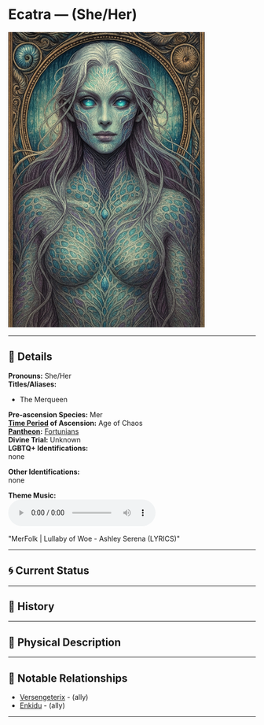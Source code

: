 # Ecatra — (She/Her)

<!-- Optional -->
<img src="ecatra.jpg" alt="Ecatra" style="height: 600px; width: auto;" />

---

## 📕 Details
**Pronouns:** She/Her  
**Titles/Aliases:**  
  - The Merqueen  

**Pre-ascension Species:** Mer  
**[Time Period](../../history/time_periods/) of Ascension:** Age of Chaos  
**[Pantheon](../../../pantheons):** [Fortunians](../../../pantheons/fortunians/index.md)  
**Divine Trial:** Unknown  
**LGBTQ+ Identifications:**  
  none  

**Other Identifications:**  
  none  

**Theme Music:**  
<audio controls>
  <source src="ecatra_|_merfolk_|_lullaby_of_woe_-_ashley_serena_(lyrics).mp4" type="audio/mpeg">
  Your browser does not support the audio element.
</audio>

"MerFolk | Lullaby of Woe - Ashley Serena (LYRICS)"  




---

## 🌀 Current Status


---

## 📜 History


---

## 👤 Physical Description


---
## 🧩 Notable Relationships
  - [Versengeterix](../versengeterix/index.md) - (ally)  
  - [Enkidu](../enkidu/index.md) - (ally)  

---

